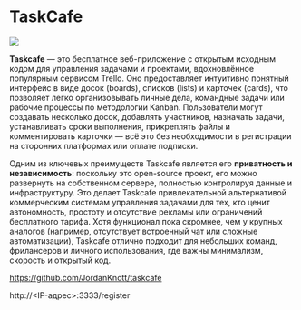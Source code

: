 # TaskCafe

![](https://repository-images.githubusercontent.com/268405433/336a7d00-4463-11eb-9574-6df28b35448b)

**Taskcafe** — это бесплатное веб-приложение с открытым исходным кодом для управления задачами и проектами, вдохновлённое популярным сервисом Trello. Оно предоставляет интуитивно понятный интерфейс в виде досок (boards), списков (lists) и карточек (cards), что позволяет легко организовывать личные дела, командные задачи или рабочие процессы по методологии Kanban. Пользователи могут создавать несколько досок, добавлять участников, назначать задачи, устанавливать сроки выполнения, прикреплять файлы и комментировать карточки — всё это без необходимости в регистрации на сторонних платформах или оплате подписки.

Одним из ключевых преимуществ Taskcafe является его **приватность и независимость**: поскольку это open-source проект, его можно развернуть на собственном сервере, полностью контролируя данные и инфраструктуру. Это делает Taskcafe привлекательной альтернативой коммерческим системам управления задачами для тех, кто ценит автономность, простоту и отсутствие рекламы или ограничений бесплатного тарифа. Хотя функционал пока скромнее, чем у крупных аналогов (например, отсутствует встроенный чат или сложные автоматизации), Taskcafe отлично подходит для небольших команд, фрилансеров и личного использования, где важны минимализм, скорость и открытый код.

https://github.com/JordanKnott/taskcafe

http://<IP-адрес>:3333/register